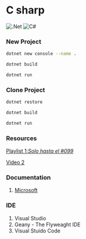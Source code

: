 # C sharp
![.Net](https://img.shields.io/badge/.NET-5C2D91?style=for-the-badge&logo=.net&logoColor=white)
![C#](https://img.shields.io/badge/c%23-%.svg?style=for-the-badge&logo=csharp&logoColor=white)



### New Project

```bash
dotnet new console --name .

dotnet build

dotnet run
```

### Clone Project

```bash
dotnet restore

dotnet build

dotnet run
```


### Resources

[Playlist 1:*Solo hasta el #099*](https://www.youtube.com/watch?v=iPupY75BEvo&list=PL0bfr51v6JJEvSoAnCNYHM9b-75JQSoad)

[Video 2](https://www.youtube.com/watch?v=Gua0O0Q7I58)

### Documentation

1. [Microsoft](https://learn.microsoft.com/dotnet/csharp)


### IDE

1. Visual Studio
2. Geany - The Flyweaght IDE
3. Visual Stuido Code